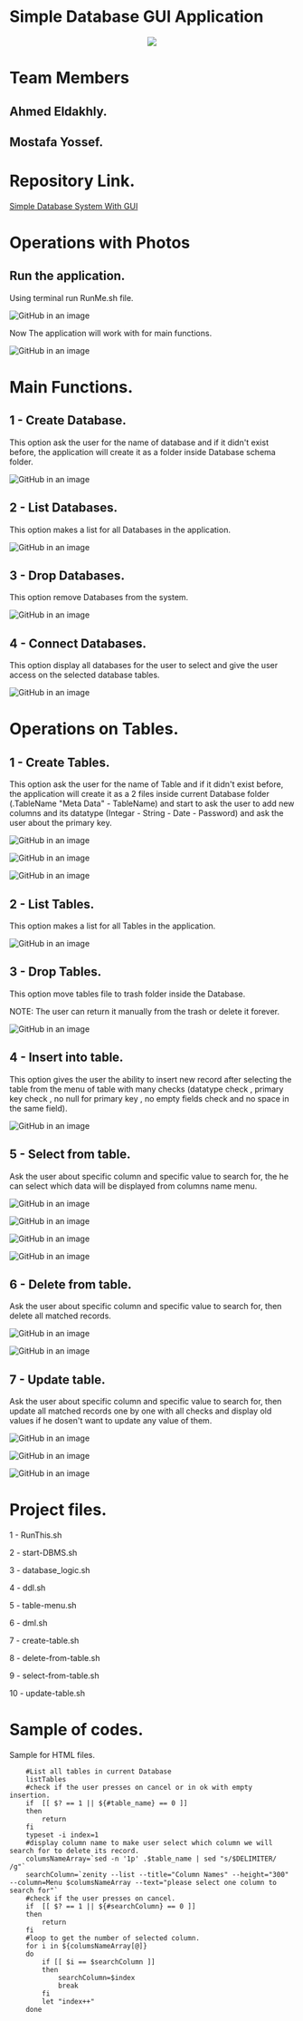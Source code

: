 # Simple Database GUI Application

<p align="center">

<img src="ReadMe-Photos/Logo.jpg">

</p>


# Team Members

## Ahmed Eldakhly.
## Mostafa Yossef.
            
#

# Repository Link.
[Simple Database System With GUI](https://github.com/Ahmed-Eldakhly/Sample-Database-Apllication-Bash-Script_GUI.git)

#

# Operations with Photos

## Run the application.
Using terminal run RunMe.sh file.

![GitHub in an image](ReadMe-Photos/RunMe.png)

Now The application will work with for main functions.

![GitHub in an image](ReadMe-Photos/StartMenu.png)

#

# Main Functions.

## 1 - Create Database.
This option ask the user for the name of database and if it didn't exist before, the application will create it as a folder inside Database schema folder.

![GitHub in an image](ReadMe-Photos/CreateDatabase.png)

## 2 - List Databases.
This option makes a list for all Databases in the application.

![GitHub in an image](ReadMe-Photos/ListDatabases.png)


## 3 - Drop Databases.
This option remove Databases from the system.

![GitHub in an image](ReadMe-Photos/ListDatabases.png)

## 4 - Connect Databases.
This option display all databases for the user to select and give the user access on the selected database tables.

![GitHub in an image](ReadMe-Photos/TableMenu.png)

#

# Operations on Tables.

## 1 - Create Tables.
This option ask the user for the name of Table and if it didn't exist before, the application will create it as a 2 files inside current Database folder (.TableName "Meta Data" - TableName) and start to ask the user to add new columns and its datatype (Integar - String - Date - Password) and ask the user about the primary key.

![GitHub in an image](ReadMe-Photos/CreatColumns.png) 

![GitHub in an image](ReadMe-Photos/SelectDatatype.png)

![GitHub in an image](ReadMe-Photos/AskPrimaryKey.png)

## 2 - List Tables.
This option makes a list for all Tables in the application.

![GitHub in an image](ReadMe-Photos/ListTables.png)


## 3 - Drop Tables.
This option move tables file to trash folder inside the Database. 

NOTE: The user can return it manually from the trash or delete it forever.

![GitHub in an image](ReadMe-Photos/ListDatabases.png)

## 4 - Insert into table.
This option gives the user the ability to insert new record after selecting the table from the menu of table with many checks (datatype check , primary key check , no null for primary key , no empty fields check and no space in the same field).

![GitHub in an image](ReadMe-Photos/InsertData.png)


## 5 - Select from table.
Ask the user about specific column and specific value to search for, the he can select which data will be displayed from columns name menu.

![GitHub in an image](ReadMe-Photos/SelectColumnToSearch.png)

![GitHub in an image](ReadMe-Photos/InsertDataToSearch.png)

![GitHub in an image](ReadMe-Photos/SelectColumnsToDisplay.png)

![GitHub in an image](ReadMe-Photos/SelectResult.png)


## 6 - Delete from table.
Ask the user about specific column and specific value to search for, then delete all matched records.

![GitHub in an image](ReadMe-Photos/SelectColumnToSearch.png)

![GitHub in an image](ReadMe-Photos/InsertDataToSearch.png)


## 7 - Update table.
Ask the user about specific column and specific value to search for, then update all matched records one by one with all checks and display old values if he dosen't want to update any value of them.

![GitHub in an image](ReadMe-Photos/SelectColumnToSearch.png)

![GitHub in an image](ReadMe-Photos/InsertDataToSearch.png)

![GitHub in an image](ReadMe-Photos/Update.png)

#

# Project files.

1 - RunThis.sh

2 - start-DBMS.sh

3 - database_logic.sh

4 - ddl.sh

5 - table-menu.sh

6 - dml.sh

7 - create-table.sh

8 - delete-from-table.sh

9 - select-from-table.sh

10 - update-table.sh

# 

# Sample of codes.
Sample for HTML files.
```
	#List all tables in current Database
	listTables
	#check if the user presses on cancel or in ok with empty insertion.
	if  [[ $? == 1 || ${#table_name} == 0 ]]
	then
		return
	fi
	typeset -i index=1
	#display column name to make user select which column we will search for to delete its record.
	columsNameArray=`sed -n '1p' .$table_name | sed "s/$DELIMITER/ /g"`
	searchColumn=`zenity --list --title="Column Names" --height="300" --column=Menu $columsNameArray --text="please select one column to search for"`
	#check if the user presses on cancel.
	if  [[ $? == 1 || ${#searchColumn} == 0 ]]
	then
		return
	fi
	#loop to get the number of selected column.
 	for i in ${columsNameArray[@]}
	do
		if [[ $i == $searchColumn ]]
		then
			searchColumn=$index
			break
		fi
		let "index++"
	done
```

#
